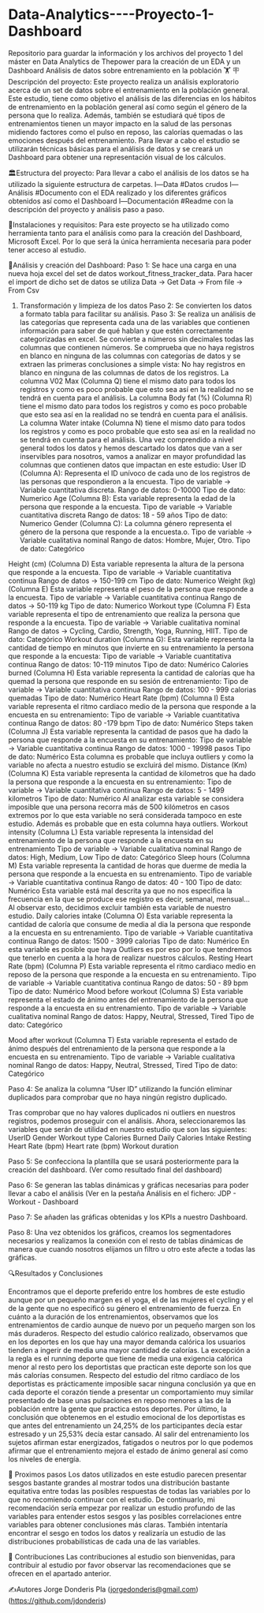 # Data-Analytics----Proyecto-1-Dashboard
Repositorio para guardar la información y los archivos del proyecto 1 del máster en Data Analytics de Thepower para la creación de un EDA y un Dashboard 
Análisis de datos sobre entrenamiento en la población 🏋️
🪧Descripción del proyecto: 
Este proyecto realiza un análisis exploratorio acerca de un set de datos sobre el entrenamiento en la población general.
Este estudio, tiene como objetivo el análisis de las diferencias en los hábitos de entrenamiento en la población general así como según el género de la persona que lo realiza. Además, también se estudiará qué tipos de entrenamientos tienen un mayor impacto en la salud de las personas midiendo factores como el pulso en reposo, las calorías quemadas o las emociones después del entrenamiento. 
Para llevar a cabo el estudio se utilizarán técnicas básicas para el análisis de datos y se creará un Dashboard para obtener una representación visual de los cálculos. 

🏛️Estructura del proyecto: 
Para llevar a cabo el análisis de los datos se ha utilizado la siguiente estructura de carpetas.
l—Data #Datos crudos 
l—Análisis #Documento con el EDA realizado y los diferentes gráficos obtenidos así como el Dashboard
l—Documentación #Readme con la descripción del proyecto y análisis paso a paso. 

🧰Instalaciones y requisitos: 
Para este proyecto se ha utilizado como herramienta tanto para el análisis como para la creación del Dashboard, Microsoft Excel. Por lo que será la única herramienta necesaria para poder tener acceso al estudio. 

🧪Análisis y creación del Dashboard: 
Paso 1: Se hace una carga en una nueva hoja excel del set de datos workout_fitness_tracker_data. Para hacer el import de dicho set de datos se utiliza Data → Get Data → From file → From Csv
1. Transformación y limpieza de los datos 
Paso 2: Se convierten los datos a formato tabla para facilitar su análisis.
Paso 3: Se realiza un análisis de las categorías que representa cada una de las variables que contienen información para saber de qué hablan y que estén correctamente categorizadas en excel. 
Se convierte a números sin decimales todas las columnas que contienen números. 
Se comprueba que no haya registros en blanco en ninguna de las columnas con categorías de datos y se extraen las primeras conclusiones a simple vista:
No hay registros en blanco en ninguna de las columnas de datos de los registros. 
La columna V02 Max (Columna Q) tiene el mismo dato para todos los registros y como es poco probable que esto sea así en la realidad no se tendrá en cuenta para el análisis.
La columna Body fat (%) (Columna R) tiene el mismo dato para todos los registros y como es poco probable que esto sea así en la realidad no se tendrá en cuenta para el análisis.
La columna Water intake (Columna N) tiene el mismo dato para todos los registros y como es poco probable que esto sea así en la realidad no se tendrá en cuenta para el análisis.
Una vez comprendido a nivel general todos los datos y hemos descartado los datos que van a ser inservibles para nosotros, vamos a analizar en mayor profundidad las columnas que contienen datos que impactan en este estudio: 
User ID (Columna A): 
Representa el ID unívoco de cada uno de los registros de las personas que respondieron a la encuesta.
Tipo de variable → Variable cuantitativa discreta. 
Rango de datos: 0-10000
Tipo de dato: Numerico 
Age (Columna B): 
Esta variable representa la edad de la persona que responde a la encuesta.
Tipo de variable → Variable cuantitativa discreta
Rango de datos: 18 - 59 años
Tipo de dato: Numerico
Gender (Columna C):
 La columna género representa el género de la persona que responde a la encuesta.o. 
Tipo de variable → Variable cualitativa nominal
Rango de datos: Hombre, Mujer, Otro. 
Tipo de dato: Categórico

Height (cm) (Columna D)
Esta variable representa la altura de la persona que responde a la encuesta.
Tipo de variable → Variable cuantitativa continua 
Rango de datos → 150-199 cm
Tipo de dato: Numerico
Weight (kg) (Columna E) 
Esta variable representa el peso de la persona que responde a la encuesta. 
Tipo de variable → Variable cuantitativa continua 
Rango de datos → 50-119 kg
Tipo de dato: Numerico 
Workout type (Columna F) 
Esta variable representa el tipo de entrenamiento que realiza la persona que responde a la encuesta. 
Tipo de variable → Variable cualitativa nominal 
Rango de datos → Cycling, Cardio, Strength, Yoga, Running, HIIT. 
Tipo de dato: Categórico
Workout duration (Columna G): 
Esta variable representa la cantidad de tiempo en minutos que invierte en su entrenamiento la persona que responde a la encuesta: 
Tipo de variable → Variable cuantitativa continua
Rango de datos: 10-119 minutos
Tipo de dato: Numérico 
Calories burned (Columna H)
Esta variable representa la cantidad de calorías que ha quemad la persona que responde en su sesión de entrenamiento: 
Tipo de variable → Variable cuantitativa continua 
Rango de datos: 100 - 999 calorias quemadas 
Tipo de dato: Numérico 
Heart Rate (bpm) (Columna I)
Esta variable representa el ritmo cardiaco medio de la persona que responde a la encuesta en su entrenamiento: 
Tipo de variable → Variable cuantitativa continua 
Rango de datos: 80 -179 bpm
Tipo de dato: Numérico 
Steps taken (Columna J)
Esta variable representa la cantidad de pasos que ha dado la persona que responde a la encuesta en su entrenamiento:
Tipo de variable → Variable cuantitativa continua
Rango de datos: 1000 - 19998 pasos 
Tipo de dato: Numérico
Esta columna es probable que incluya outliers y como la variable no afecta a nuestro estudio se excluirá del mismo. 
Distance (Km) (Columna K)
Esta variable representa la cantidad de kilometros que ha dado la persona que responde a la encuesta en su entrenamiento:
Tipo de variable → Variable cuantitativa continua 
Rango de datos: 5 - 1499 kilometros 
Tipo de dato: Numérico
Al analizar esta variable se considera imposible que una persona recorra más de 500 kilómetros en casos extremos por lo que esta variable no será considerada tampoco en este estudio. Además es probable que en esta columna haya outliers. 
Workout intensity (Columna L)
Esta variable representa la intensidad del entrenamiento de la persona que responde a la encuesta en su entrenamiento
Tipo de variable → Variable cualitativa nominal 
Rango de datos: High, Medium, Low
Tipo de dato: Categórico 
Sleep hours (Columna M)
Esta variable representa la cantidad de horas que duerme de media la persona que responde a la encuesta en su entrenamiento. 
Tipo de variable → Variable cuantitativa continua 
Rango de datos: 40 - 100
Tipo de dato: Numérico
Esta variable está mal descrita ya que no nos especifica la frecuencia en la que se produce ese registro es decir, semanal, mensual… Al observar esto, decidimos excluir también esta variable de nuestro estudio. 
Daily calories intake (Columna O) 
Esta variable representa la cantidad de caloría que consume de media al dia la persona que responde a la encuesta en su entrenamiento. 
Tipo de variable → Variable cuantitativa continua 
Rango de datos: 1500 - 3999 calorias 
Tipo de dato: Numérico 
En esta variable es posible que haya Outliers es por eso por lo que tendremos que tenerlo en cuenta a la hora de realizar nuestros cálculos. 
Resting Heart Rate (bpm) (Columna P) 
Esta variable representa el ritmo cardiaco medio en reposo de la persona que responde a la encuesta en su entrenamiento. 
Tipo de variable → Variable cuantitativa continua 
Rango de datos: 50 - 89 bpm 
Tipo de dato: Numérico 
Mood before workout (Columna S)
Esta variable representa el estado de ánimo antes del entrenamiento de la persona que responde a la encuesta en su entrenamiento.
Tipo de variable → Variable cualitativa nominal 
Rango de datos: Happy, Neutral, Stressed, Tired
Tipo de dato: Categórico 

Mood after workout (Columna T)
Esta variable representa el estado de ánimo después del entrenamiento de la persona que responde a la encuesta en su entrenamiento.
Tipo de variable → Variable cualitativa nominal 
Rango de datos: Happy, Neutral, Stressed, Tired
Tipo de dato: Categórico 

Paso 4: Se analiza la columna “User ID” utilizando la función eliminar duplicados para comprobar que no haya ningún registro duplicado.










Tras comprobar que no hay valores duplicados ni outliers en nuestros registros, podemos proseguir con el análisis.
Ahora, seleccionaremos las variables que serán de utilidad en nuestro estudio que son las siguientes: 
UserID
Gender
Workout type 
Calories Burned 
Daily Calories Intake 
Resting Heart Rate (bpm)
Heart rate (bpm)
Workout duration

Paso 5: Se confecciona la plantilla que se usará posteriormente para la creación del dashboard. (Ver como resultado final del dashboard) 

Paso 6: Se generan las tablas dinámicas y gráficas necesarias para poder llevar a cabo el análisis (Ver en la pestaña Análisis en el fichero: JDP - Workout - Dashboard

Paso 7: Se añaden las gráficas obtenidas y los KPIs a nuestro Dashboard. 

Paso 8: Una vez obtenidos los gráficos, creamos los segmentadores necesarios y realizamos la conexión con el resto de tablas dinámicas de manera que cuando nosotros elijamos un filtro u otro este afecte a todas las gráficas. 

🔍Resultados y Conclusiones 

Encontramos que el deporte preferido entre los hombres de este estudio aunque por un pequeño margen es el yoga, el de las mujeres el cycling y el de la gente que no especificó su género el entrenamiento de fuerza. 
En cuánto a la duración de los entrenamientos, observamos que los entrenamientos de cardio aunque de nuevo por un pequeño margen son los más duraderos. 
Respecto del estudio calórico realizado, observamos que en los deportes en los que hay una mayor demanda calórica los usuarios tienden a ingerir de media una mayor cantidad de calorías. La excepción a la regla es el running deporte que tiene de media una exigencia calórica menor al resto pero los deportistas que practican este deporte son los que más calorías consumen. 
Respecto del estudio del ritmo cardíaco de los deportistas es prácticamente imposible sacar ninguna conclusión ya que en cada deporte el corazón tiende a presentar un comportamiento muy similar presentado de base unas pulsaciones en reposo menores a las de la población entre la gente que practica estos deportes. 
Por último, la conclusión que obtenemos en el estudio emocional de los deportistas es que antes del entrenamiento un 24,25% de los participantes decía estar estresado y un 25,53% decía estar cansado. Al salir del entrenamiento los sujetos afirman estar energizados, fatigados o neutros por lo que podemos afirmar que el entrenamiento mejora el estado de ánimo general así como los niveles de energía. 

🐾 Proximos pasos
Los datos utilizados en este estudio parecen presentar sesgos bastante grandes al mostrar todos una distribución bastante equitativa entre todas las posibles respuestas de todas las variables por lo que no recomiendo continuar con el estudio. 
De continuarlo, mi recomendación sería empezar por realizar un estudio profundo de las variables para entender estos sesgos y las posibles correlaciones entre variables para obtener conclusiones más claras. También intentaría encontrar el sesgo en todos los datos y realizaría un estudio de las distribuciones probabilísticas de cada una de las variables. 

🤝 Contribuciones 
Las contribuciones al estudio son bienvenidas, para contribuir al estudio por favor observar las recomendaciones que se ofrecen en el apartado anterior. 

✍️Autores
Jorge Donderis Pla (jorgedonderis@gmail.com) (https://github.com/jdonderis)
